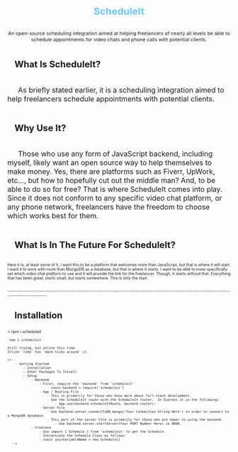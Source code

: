 <div style="height: max-content; width: 100%; display: flex; flex-flow: column nowrap; justify-content: flex-start; align-items: center; font-size: 62.5%;" align="center">
    <h1 align='center' style="font-size: 2.5em; font-weight: bold; color: rgb(110,198,255);">ScheduleIt</h1>
    <h2 style='font-size: 1.25em; font-weight: normal;'>An open-source scheduling integration aimed at helping freelancers of nearly all levels be able to schedule appointments for video chats and phone calls with potential clients.</h2>
</div>

<div style="height: max-content; width: 100%; display: flex; flex-flow: column nowrap; justify-content: flex-start; align-items: flex-start; font-size: 62.5%;" align="left">
    <h3 style='font-size: 20px; text-indent: 1rem;'>What Is ScheduleIt?</h3>
    <p style='font-size: 16px; text-indent: 1.5rem;'> As briefly stated earlier, it is a scheduling integration aimed to help freelancers schedule appointments with potential clients.</p>
    <h3 style='font-size: 20px; text-indent: 1rem;'>Why Use It?</h3>
    <p style='font-size: 16px; text-indent: 1.5rem;'> Those who use any form of JavaScript backend, including myself, likely want an open source way to help themselves to make money.  Yes, there are platforms such as Fiverr, UpWork, etc..., but how to hopefully cut out the middle man?  And, to be able to do so for free?  That is where ScheduleIt comes into play.  Since it does not conform to any specific video chat platform, or any phone network, freelancers have the freedom to choose which works best for them.</p>
    <h3 style='font-size: 20px; text-indent: 1rem;'>What Is In The Future For ScheduleIt?</h3>
    <p>
        Here it is, at least some of it.  I want this to be a platform that welcomes more than JavaScript, but that is where it will start.  I want it to work with more than MongoDB as a database, but that is where it starts.  I want to be able to more specifically set which video chat platform to use and it will provide the link for the freelancer.  Though, it starts without that.  Everything that has been great, starts small, but starts somewhere.  This is only the start.
    </p>
    <br>
    ---------------------------------------------------------------------------------------------------------------------------------------------------
    <br>
    <h3 style='font-size: 20px; text-indent: 1rem;'>Installation</h3>
    > npm i scheduleit
    
    `npm i scheduleit`
    
    Still trying, but online this time.
    Inline `code` has `back-ticks around` it.
    
    <!--  
        - Getting Started
            - Installation
            - Other Packages To Install
            - Setup
                - Backend
                    - First, require the 'backend' from 'scheduleit' 
                        - const backend = require('scheduleit')
                    - App / Routing File
                        - This is primarily for those who know more about full-stack development.
                        - Use the ScheduleIt route with the ScheduleIt router.  In Express it is the following:
                            - App.use(backend.scheduleItRoute, backend.router);
                    - Server File 
                        - Use backend.server.connectToDB.mongo('Your Connection String Here') in order to connect to a MongoDB database.
                        - This part of the server file is primarily for those who are newer to using the backend.
                            - Use backend.server.startServer(Your PORT Number Here) ie 8080.
                - Frontend
                    - Use import { Schedule } from 'scheduleit' to get the Schedule.
                    - Instantiate the Schedule Class as follows:
                    - const yourVariableName = new Schedule()
      -->
    
</div>
